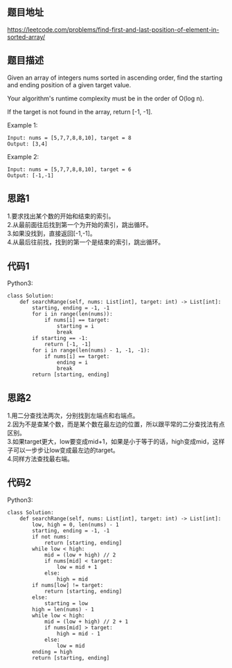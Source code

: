 ## 题目地址
https://leetcode.com/problems/find-first-and-last-position-of-element-in-sorted-array/

## 题目描述
Given an array of integers nums sorted in ascending order, find the starting and ending position of a given target value.

Your algorithm's runtime complexity must be in the order of O(log n).

If the target is not found in the array, return [-1, -1].

Example 1:
```
Input: nums = [5,7,7,8,8,10], target = 8
Output: [3,4]
```
Example 2:
```
Input: nums = [5,7,7,8,8,10], target = 6
Output: [-1,-1]
```

## 思路1
1.要求找出某个数的开始和结束的索引。  
2.从最前面往后找到第一个为开始的索引，跳出循环。  
3.如果没找到，直接返回[-1,-1]。  
4.从最后往前找，找到的第一个是结束的索引，跳出循环。  

## 代码1
Python3:
```
class Solution:
    def searchRange(self, nums: List[int], target: int) -> List[int]:
        starting, ending = -1, -1
        for i in range(len(nums)):
            if nums[i] == target:
                starting = i
                break
        if starting == -1:
            return [-1, -1]
        for i in range(len(nums) - 1, -1, -1):
            if nums[i] == target:
                ending = i
                break
        return [starting, ending]
```

## 思路2
1.用二分查找法两次，分别找到左端点和右端点。  
2.因为不是查某个数，而是某个数在最左边的位置，所以跟平常的二分查找法有点区别。  
3.如果target更大，low要变成mid+1，如果是小于等于的话，high变成mid，这样子可以一步步让low变成最左边的target。  
4.同样方法查找最右端。  

## 代码2
Python3:
```
class Solution:
    def searchRange(self, nums: List[int], target: int) -> List[int]:
        low, high = 0, len(nums) - 1
        starting, ending = -1, -1
        if not nums:
            return [starting, ending]
        while low < high:
            mid = (low + high) // 2
            if nums[mid] < target:
                low = mid + 1
            else:
                high = mid
        if nums[low] != target:
            return [starting, ending]
        else:
            starting = low
        high = len(nums) - 1
        while low < high:
            mid = (low + high) // 2 + 1
            if nums[mid] > target:
                high = mid - 1
            else:
                low = mid
        ending = high
        return [starting, ending]
```
